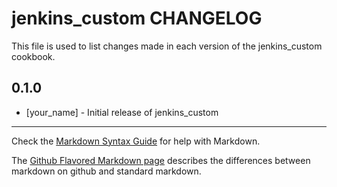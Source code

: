 # jenkins_custom CHANGELOG

This file is used to list changes made in each version of the jenkins_custom cookbook.

## 0.1.0
- [your_name] - Initial release of jenkins_custom

- - -
Check the [Markdown Syntax Guide](http://daringfireball.net/projects/markdown/syntax) for help with Markdown.

The [Github Flavored Markdown page](http://github.github.com/github-flavored-markdown/) describes the differences between markdown on github and standard markdown.
